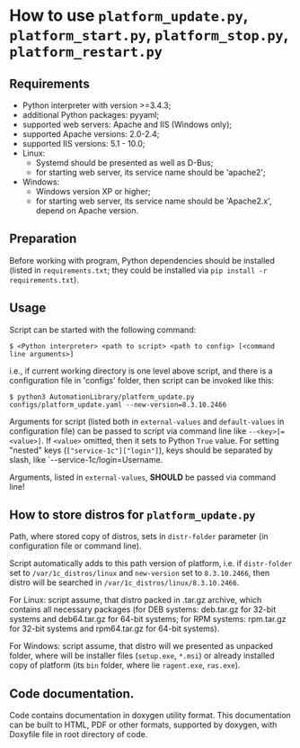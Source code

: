 # How to use `platform_update.py`, `platform_start.py`, `platform_stop.py`, `platform_restart.py`

## Requirements

- Python interpreter with version >=3.4.3;
- additional Python packages: pyyaml;
- supported web servers: Apache and IIS (Windows only);
- supported Apache versions: 2.0-2.4;
- supported IIS versions: 5.1 - 10.0;
- Linux:
  - Systemd should be presented as well as D-Bus;
  - for starting web server, its service name should be 'apache2';
- Windows:
  - Windows version XP or higher;
  - for starting web server, its service name should be 'Apache2.x', depend on Apache version.

## Preparation

Before working with program, Python dependencies should be installed (listed in `requirements.txt`; they could be installed via `pip install -r requirements.txt`).

## Usage

Script can be started with the following command:

    $ <Python interpreter> <path to script> <path to config> [<command line arguments>]

i.e., if current working directory is one level above script, and there is a configuration file in 'configs' folder, then script can be invoked like this:

    $ python3 AutomationLibrary/platform_update.py configs/platform_update.yaml --new-version=8.3.10.2466

Arguments for script (listed both in `external-values` and `default-values` in configuration file) can be passed to script via command line like `--<key>[=<value>]`. If `<value>` omitted, then it sets to Python `True` value. For setting "nested" keys (`["service-1c"]["login"]`), keys should be separated by slash, like `--service-1c/login=Username.

Arguments, listed in `external-values`, **SHOULD** be passed via command line!

## How to store distros for `platform_update.py`

Path, where stored copy of distros, sets in `distr-folder` parameter (in configuration file or command line).

Script automatically adds to this path version of platform, i.e. if `distr-folder` set to `/var/1c_distros/linux` and `new-version` set to `8.3.10.2466`, then distro will be searched in `/var/1c_distros/linux/8.3.10.2466`.

For Linux: script assume, that distro packed in .tar.gz archive, which contains all necessary packages (for DEB systems: deb.tar.gz for 32-bit systems and deb64.tar.gz for 64-bit systems; for RPM systems: rpm.tar.gz for 32-bit systems and rpm64.tar.gz for 64-bit systems).

For Windows: script assume, that distro will we presented as unpacked folder, where will be installer files (`setup.exe`, `*.msi`) or already installed copy of platform (its `bin` folder, where lie `ragent.exe`, `ras.exe`).

## Code documentation.

Code contains documentation in doxygen utility format. This documentation can be built to HTML, PDF or other formats, supported by doxygen, with Doxyfile file in root directory of code.
